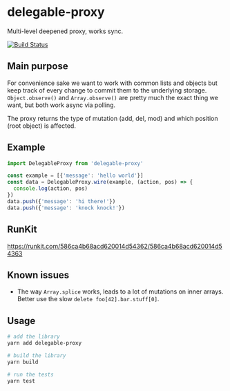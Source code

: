 # delegable-proxy

Multi-level deepened proxy, works sync.

[![Build Status](https://travis-ci.org/benjohnde/delegable-proxy.svg?branch=master)](https://travis-ci.org/benjohnde/delegable-proxy)

## Main purpose

For convenience sake we want to work with common lists and objects but keep track of every change to commit them to the underlying storage.
`Object.observe()` and `Array.observe()` are pretty much the exact thing we want, but both work async via polling.

The proxy returns the type of mutation (add, del, mod) and which position (root object) is affected.

## Example

```javascript
import DelegableProxy from 'delegable-proxy'

const example = [{'message': 'hello world'}]
const data = DelegableProxy.wire(example, (action, pos) => {
  console.log(action, pos)
})
data.push({'message': 'hi there!'})
data.push({'message': 'knock knock!'})
```

## RunKit

https://runkit.com/586ca4b68acd620014d54362/586ca4b68acd620014d54363

## Known issues

- The way `Array.splice` works, leads to a lot of mutations on inner arrays. Better use the slow `delete foo[42].bar.stuff[0]`.

## Usage

```bash
# add the library
yarn add delegable-proxy

# build the library
yarn build

# run the tests
yarn test
```
